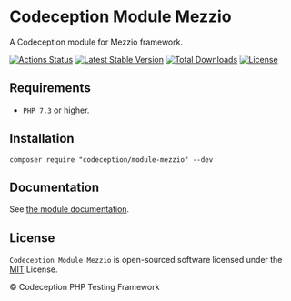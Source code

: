 # Codeception Module Mezzio

A Codeception module for Mezzio framework.

[![Actions Status](https://github.com/Codeception/module-mezzio/workflows/CI/badge.svg)](https://github.com/Codeception/module-mezzio/actions)
[![Latest Stable Version](https://poser.pugx.org/codeception/module-mezzio/v/stable)](https://github.com/Codeception/module-mezzio/releases)
[![Total Downloads](https://poser.pugx.org/codeception/module-mezzio/downloads)](https://packagist.org/packages/codeception/module-mezzio)
[![License](https://poser.pugx.org/codeception/module-mezzio/license)](/LICENSE)

## Requirements

* `PHP 7.3` or higher.

## Installation

```
composer require "codeception/module-mezzio" --dev
```

## Documentation

See [the module documentation](https://codeception.com/docs/modules/Mezzio).

## License

`Codeception Module Mezzio` is open-sourced software licensed under the [MIT](/LICENSE) License.

© Codeception PHP Testing Framework
